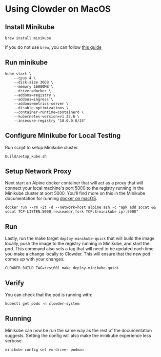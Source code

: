# Using Clowder on MacOS

## Install Minikube

``brew install minikube``

If you do not use ``brew``, you can follow [this guide](https://v1-18.docs.kubernetes.io/docs/tasks/tools/install-minikube/)


## Run minikube

```
kube start \
    --cpus 4 \
    --disk-size 36GB \
    --memory 16000MB \
    --driver=docker \
    --addons=registry \
    --addons=ingress \
    --addons=metrics-server \
    --disable-optimizations \
    --container-runtime=containerd \
    --kubernetes-version=v1.32.6 \
    --insecure-registry "10.0.0.0/24"
```
    
## Configure Minikube for Local Testing

Run script to setup Minikube cluster.
```
build/setup_kube.sh
```

## Setup Network Proxy

Next start an Alpine docker container that will act as a proxy that will connect your local machine's port 5000 to the registry running in the Minikube cluster at port 5000. You'll find more on this in the Minikube documentation for running [docker on macOS](https://minikube.sigs.k8s.io/docs/handbook/registry/#enabling-insecure-registries).
```
docker run --rm -it -d --network=host alpine ash -c "apk add socat && socat TCP-LISTEN:5000,reuseaddr,fork TCP:$(minikube ip):5000"
```

## Run

Lastly, run the make target `deploy-minikube-quick` that will build the image locally, push the image to the registry running in Minikube, and start the pod. This command also sets a tag that will need to be updated each time you make a change locally to Clowder. This will ensure that the new pod comes up with your changes. 
```
CLOWDER_BUILD_TAG=test001 make deploy-minikube-quick
```

## Verify

You can check that the pod is running with:
```
kubectl get pods -n clowder-system
```

## Running

Minikube can now be run the same way as the rest of the documentation suggests. 
Setting the config will also make the minikube experience less verbose.

``minikube config set vm-driver podman``
